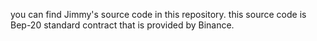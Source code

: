 you can find Jimmy's source code in this repository. this source code is Bep-20 standard contract that is provided by Binance.
